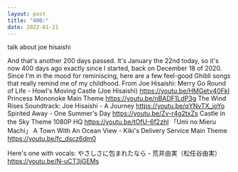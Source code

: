 ```yaml
---
layout: post
title: "400:"
date: 2022-01-21
---
```

talk about joe hisaishi

And that's another 200 days passed. It's January the 22nd today, so it's now 400 days ago exactly since I started, back on December 18 of 2020. Since I'm in the mood for reminiscing, here are a few feel-good Ghibli songs that really remind me of my childhood. From Joe Hisaishi:
 Merry Go Round of Life - Howl's Moving Castle (Joe Hisaishi)
https://youtu.be/HMGetv40FkI
 Princess Mononoke Main Theme
https://youtu.be/nBADF1LdP3g
 The Wind Rises Soundtrack: Joe Hisaishi - A Journey
https://youtu.be/qYNvTX_ioYo
  Spirited Away - One Summer's Day
https://youtu.be/Zv-r4g2txZs
Castle in the Sky Theme 1080P HQ
https://youtu.be/tOfU-6f2zhI
 「Umi no Mieru Machi」 A Town With An Ocean View - Kiki's Delivery Service Main Theme
https://youtu.be/fc_dscz6dm0 


Here's one with vocals:
 やさしさに包まれたなら - 荒井由実（松任谷由実）
https://youtu.be/N-uCT3jGEMs

